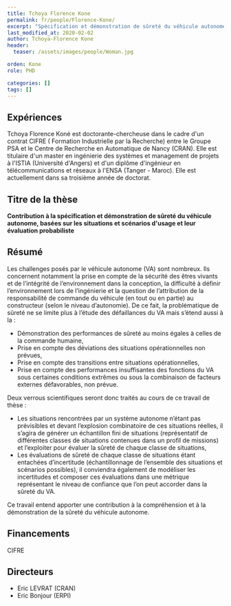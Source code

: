 ```yaml
---
title: Tchoya Florence Kone 
permalink: fr/people/Florence-Kone/
excerpt: "Spécification et démonstration de sûreté du véhicule autonome"
last_modified_at: 2020-02-02
author: Tchoya-Florence Kone
header:
  teaser: /assets/images/people/Woman.jpg

orden: Kone
role: PHD

categories: []
tags: []
---
```


## Expériences 

Tchoya Florence Koné est doctorante-chercheuse dans le cadre d'un contrat CIFRE ( Formation Industrielle par la Recherche) entre le Groupe PSA et le Centre de Recherche en Automatique de Nancy (CRAN). Elle est titulaire d'un master en ingénierie des systèmes et management de projets à l'ISTIA (Université d'Angers) et d'un diplôme d'ingénieur en télécommunications  et réseaux à l'ENSA (Tanger - Maroc). Elle est actuellement dans sa troisième année de doctorat.

## Titre de la thèse

**Contribution à la spécification et démonstration de sûreté du véhicule autonome, basées sur les situations et scénarios d'usage et leur évaluation probabiliste**

## Résumé

Les challenges posés par le véhicule autonome (VA) sont nombreux. Ils concernent notamment la prise en compte de la sécurité des êtres vivants et de l’intégrité de l’environnement dans la conception, la difficulté à définir l’environnement lors de l’ingénierie et la question de l’attribution de la responsabilité de commande du véhicule (en tout ou en partie) au constructeur (selon le niveau d’autonomie).
De ce fait, la problématique de sûreté ne se limite plus à l’étude des défaillances du VA mais s’étend aussi à la :  

+ Démonstration des performances de sûreté au moins égales à celles de la commande humaine,
+ Prise en compte des déviations des situations opérationnelles non prévues,
+ Prise en compte des transitions entre situations opérationnelles,
+ Prise en compte des performances insuffisantes des fonctions du VA sous certaines conditions extrêmes ou sous la combinaison de facteurs externes défavorables, non prévue.  

Deux verrous scientifiques seront donc traités au cours de ce travail de thèse :  

+ Les situations rencontrées par un système autonome n’étant pas prévisibles et devant l’explosion combinatoire de ces situations réelles, il s’agira de générer un échantillon fini de situations (représentatif de différentes classes de situations contenues dans un profil de missions) et l’exploiter pour évaluer la sûreté de chaque classe de situations,
+ Les évaluations de sûreté de chaque classe de situations étant entachées d’incertitude (échantillonnage de l’ensemble des situations et scénarios possibles), il conviendra également de modéliser les incertitudes et composer ces évaluations dans une métrique représentant le niveau de confiance que l’on peut accorder dans la sûreté du VA.  

Ce travail entend apporter une contribution à la compréhension et à la démonstration de la sûreté du véhicule autonome.

## Financements 

CIFRE 

## Directeurs 

- Eric LEVRAT (CRAN)
- Eric Bonjour (ERPI)



